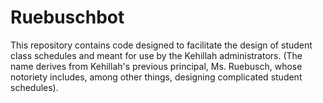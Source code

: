 # Ruebuschbot
This repository contains code designed to facilitate the design of student class schedules and meant for use by the Kehillah administrators. (The name derives from Kehillah's previous principal, Ms. Ruebusch, whose notoriety includes, among other things, designing complicated student schedules).
